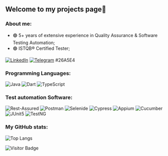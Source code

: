 ## Welcome to my projects page👋
### About me:
-    🟢 5+ years of extensive experience in Quality Assurance & Software Testing Automation;
-    🟢 ISTQB® Certified Tester;

[![LinkedIn](https://img.shields.io/badge/linkedin-%230077B5.svg?style=for-the-badge&logo=linkedin&logoColor=white)](https://www.linkedin.com/in/tolya-maltsev/)
[![Telegram](https://img.shields.io/badge/telegram-%230077B5.svg?style=for-the-badge&logo=telegram&logoColor=white)](https://t.me/replicantDuke)
#26A5E4
### Programming Languages:
![Java](https://img.shields.io/static/v1?style=for-the-badge&message=Java&color=F80000&logo=Java&logoColor=8B00FF&label=)
![Dart](https://img.shields.io/static/v1?style=for-the-badge&message=Dart&color=0175C2&logo=Dart&logoColor=000000&label=)
![TypeScript](https://img.shields.io/static/v1?style=for-the-badge&message=Typescript&color=3178C6&logo=Typescript&logoColor=FFFFFF&label=)

### Test automation Software:
![Rest-Assured](https://img.shields.io/static/v1?style=for-the-badge&message=Rest-Assured&color=greenf&logo=Rest-Assured&logoColor=8B00FF&label=)
![Postman](https://img.shields.io/static/v1?style=for-the-badge&message=Postman&color=FF6C37&logo=Postman&logoColor=FFFFFF&label=)
![Selenide](https://img.shields.io/static/v1?style=for-the-badge&message=Selenide&color=43B02A&logo=Selenide&logoColor=8B00FF&label=)
![Cypress](https://img.shields.io/static/v1?style=for-the-badge&message=Cypress&color=17202C&logo=Cypress&logoColor=white&label=)
![Appium](https://img.shields.io/static/v1?style=for-the-badge&message=Appium&color=7C4EC4&logo=Appium&logoColor=8B00FF&label=)
![Cucumber](https://img.shields.io/static/v1?style=for-the-badge&message=Cucumber&color=23D96C&logo=Cucumber&logoColor=23D96C&label=)
![JUnit5](https://img.shields.io/static/v1?style=for-the-badge&message=JUnit5&color=25A162&logo=JUnit5&logoColor=FFFFFF&label=)
![TestNG](https://img.shields.io/static/v1?style=for-the-badge&message=TestNg&color=6E9F18&logo=TestNG&logoColor=FFFFFF&label=)

### My GitHub stats:
 ![Top Langs](https://github-readme-stats.vercel.app/api/top-langs/?username=chemyl&hide=TeX&layout=compact&theme=calm_pink)
 
 ![Visitor Badge](https://visitor-badge.laobi.icu/badge?page_id=chemyl.chemyl)
